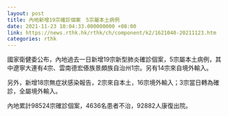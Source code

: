 ```yaml
---
layout: post
title: 內地新增19宗確診個案　5宗屬本土病例
date: 2021-11-23 10:04:33.000000000 +08:00
link: https://news.rthk.hk/rthk/ch/component/k2/1621040-20211123.htm
categories: rthk
---
```


國家衛健委公布，內地過去一日新增19宗新型肺炎確診個案，5宗屬本土病例，其中遼寧大連有4宗、雲南德宏傣族景頗族自治州1宗。另有14宗來自境外輸入。

另外，新增18宗無症狀感染報告，2宗來自本土，16宗境外輸入；3宗當日轉為確診，全屬境外輸入。

內地累計98524宗確診個案，4636名患者不治，92882人康復出院。
